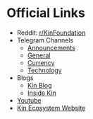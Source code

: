 # Official Links

- Reddit: [r/KinFoundation](https://www.reddit.com/r/KinFoundation/)
- Telegram Channels
    - [Announcements](https://t.me/KinAnnouncements)
    - [General](https://t.me/kinfoundation)
    - [Currency](https://t.me/kincurrency)
    - [Technology](https://t.me/kintechnology)
- Blogs
    - [Kin Blog](https://medium.com/kinfoundation)
    - [Inside Kin](https://medium.com/inside-kin )
- [Youtube](https://www.youtube.com/channel/UCZ0z9fRKhW-GEjQs-_Jxfyg)
- [Kin Ecosystem Website](https://kinecosystem.org/)